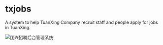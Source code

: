# txjobs
A system to help TuanXing Company recruit staff and people apply for jobs in TuanXing.

![团兴招聘后台管理系统](http://oecqpajm1.bkt.clouddn.com/16-10-8/78906351.jpg)

